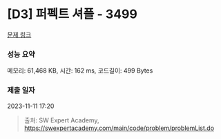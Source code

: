 # [D3] 퍼펙트 셔플 - 3499 

[문제 링크](https://swexpertacademy.com/main/code/problem/problemDetail.do?contestProbId=AWGsRbk6AQIDFAVW) 

### 성능 요약

메모리: 61,468 KB, 시간: 162 ms, 코드길이: 499 Bytes

### 제출 일자

2023-11-11 17:20



> 출처: SW Expert Academy, https://swexpertacademy.com/main/code/problem/problemList.do